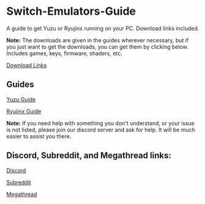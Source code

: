 # Switch-Emulators-Guide
A guide to get Yuzu or Ryujinx running on your PC. Download links included.

**Note:** The downloads are given in the guides wherever necessary, but if you just want to get the downloads, you can get them by clicking below. Includes games, keys, firmware, shaders, etc.

[Download Links](https://github.com/Abd-007/Switch-Emulators-Guide/blob/main/Links.md)

## Guides

[Yuzu Guide](https://github.com/Abd-007/Switch-Emulators-Guide/blob/main/Yuzu.md)

[Ryujinx Guide](https://github.com/Abd-007/Switch-Emulators-Guide/blob/main/Ryujinx.md)

**Note:** If you need help with something you don't understand, or your issue is not listed, please join our discord server and ask for help. It will be much easier to assist you there.

## Discord, Subreddit, and Megathread links:

[Discord](https://discord.gg/87bsZWwF3X)

[Subreddit](https://www.reddit.com/r/128bitbay/)

[Megathread](https://rentry.org/128bb)
